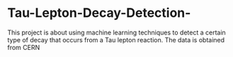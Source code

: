 # Tau-Lepton-Decay-Detection-
This project is about using machine learning techniques to detect a certain type of decay that occurs from a Tau lepton reaction. The data is obtained from CERN 
